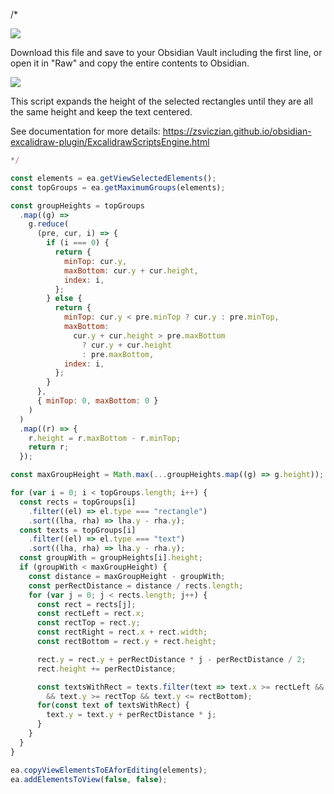 /*

![](https://raw.githubusercontent.com/zsviczian/obsidian-excalidraw-plugin/master/images/scripts-download-raw.jpg)

Download this file and save to your Obsidian Vault including the first line, or open it in "Raw" and copy the entire contents to Obsidian.

![](https://raw.githubusercontent.com/zsviczian/obsidian-excalidraw-plugin/master/images/scripts-expand-rectangles.gif)

This script expands the height of the selected rectangles until they are all the same height and keep the text centered.

See documentation for more details:
https://zsviczian.github.io/obsidian-excalidraw-plugin/ExcalidrawScriptsEngine.html

```javascript
*/

const elements = ea.getViewSelectedElements();
const topGroups = ea.getMaximumGroups(elements);

const groupHeights = topGroups
  .map((g) =>
    g.reduce(
      (pre, cur, i) => {
        if (i === 0) {
          return {
            minTop: cur.y,
            maxBottom: cur.y + cur.height,
            index: i,
          };
        } else {
          return {
            minTop: cur.y < pre.minTop ? cur.y : pre.minTop,
            maxBottom:
              cur.y + cur.height > pre.maxBottom
                ? cur.y + cur.height
                : pre.maxBottom,
            index: i,
          };
        }
      },
      { minTop: 0, maxBottom: 0 }
    )
  )
  .map((r) => {
    r.height = r.maxBottom - r.minTop;
    return r;
  });

const maxGroupHeight = Math.max(...groupHeights.map((g) => g.height));

for (var i = 0; i < topGroups.length; i++) {
  const rects = topGroups[i]
    .filter((el) => el.type === "rectangle")
    .sort((lha, rha) => lha.y - rha.y);
  const texts = topGroups[i]
    .filter((el) => el.type === "text")
    .sort((lha, rha) => lha.y - rha.y);
  const groupWith = groupHeights[i].height;
  if (groupWith < maxGroupHeight) {
    const distance = maxGroupHeight - groupWith;
    const perRectDistance = distance / rects.length;
    for (var j = 0; j < rects.length; j++) {
      const rect = rects[j];
      const rectLeft = rect.x;
      const rectTop = rect.y;
      const rectRight = rect.x + rect.width;
      const rectBottom = rect.y + rect.height;

      rect.y = rect.y + perRectDistance * j - perRectDistance / 2;
      rect.height += perRectDistance;

      const textsWithRect = texts.filter(text => text.x >= rectLeft && text.x <= rectRight
        && text.y >= rectTop && text.y <= rectBottom);
      for(const text of textsWithRect) {
        text.y = text.y + perRectDistance * j;
      }
    }
  }
}

ea.copyViewElementsToEAforEditing(elements);
ea.addElementsToView(false, false);
